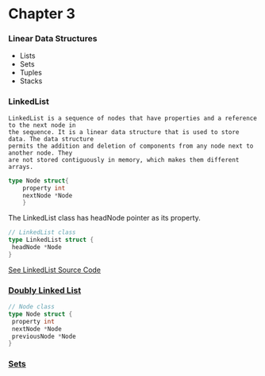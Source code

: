 # Chapter 3

### Linear Data Structures
* Lists
* Sets
* Tuples
* Stacks

### LinkedList

```
LinkedList is a sequence of nodes that have properties and a reference to the next node in
the sequence. It is a linear data structure that is used to store data. The data structure
permits the addition and deletion of components from any node next to another node. They
are not stored contiguously in memory, which makes them different arrays.
```

```go
type Node struct{
    property int
    nextNode *Node
    }
```
The LinkedList class has headNode pointer as its property.
```go
// LinkedList class
type LinkedList struct {
 headNode *Node
}
```
[See LinkedList Source Code](./linked_list.go)

### [Doubly Linked List](./doubly_linked_list.go)

```go
// Node class
type Node struct {
 property int
 nextNode *Node
 previousNode *Node
}
```

### [Sets](./set.go)

